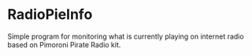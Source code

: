 # RadioPieInfo
Simple program for monitoring what is currently playing on internet radio based on Pimoroni Pirate Radio kit.
